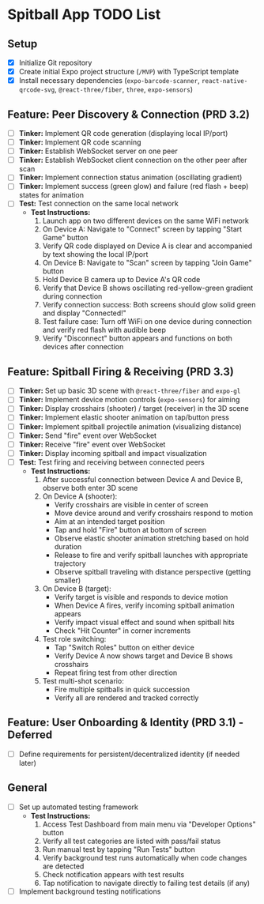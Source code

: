 # Spitball App TODO List

## Setup

- [x] Initialize Git repository
- [x] Create initial Expo project structure (`/MVP`) with TypeScript template
- [x] Install necessary dependencies (`expo-barcode-scanner`, `react-native-qrcode-svg`, `@react-three/fiber`, `three`, `expo-sensors`)

## Feature: Peer Discovery & Connection (PRD 3.2)

- [ ] **Tinker:** Implement QR code generation (displaying local IP/port)
- [ ] **Tinker:** Implement QR code scanning
- [ ] **Tinker:** Establish WebSocket server on one peer
- [ ] **Tinker:** Establish WebSocket client connection on the other peer after scan
- [ ] **Tinker:** Implement connection status animation (oscillating gradient)
- [ ] **Tinker:** Implement success (green glow) and failure (red flash + beep) states for animation
- [ ] **Test:** Test connection on the same local network
  - **Test Instructions:**
    1. Launch app on two different devices on the same WiFi network
    2. On Device A: Navigate to "Connect" screen by tapping "Start Game" button
    3. Verify QR code displayed on Device A is clear and accompanied by text showing the local IP/port
    4. On Device B: Navigate to "Scan" screen by tapping "Join Game" button
    5. Hold Device B camera up to Device A's QR code
    6. Verify that Device B shows oscillating red-yellow-green gradient during connection
    7. Verify connection success: Both screens should glow solid green and display "Connected!"
    8. Test failure case: Turn off WiFi on one device during connection and verify red flash with audible beep
    9. Verify "Disconnect" button appears and functions on both devices after connection

## Feature: Spitball Firing & Receiving (PRD 3.3)

- [ ] **Tinker:** Set up basic 3D scene with `@react-three/fiber` and `expo-gl`
- [ ] **Tinker:** Implement device motion controls (`expo-sensors`) for aiming
- [ ] **Tinker:** Display crosshairs (shooter) / target (receiver) in the 3D scene
- [ ] **Tinker:** Implement elastic shooter animation on tap/button press
- [ ] **Tinker:** Implement spitball projectile animation (visualizing distance)
- [ ] **Tinker:** Send "fire" event over WebSocket
- [ ] **Tinker:** Receive "fire" event over WebSocket
- [ ] **Tinker:** Display incoming spitball and impact visualization
- [ ] **Test:** Test firing and receiving between connected peers
  - **Test Instructions:**
    1. After successful connection between Device A and Device B, observe both enter 3D scene
    2. On Device A (shooter): 
       - Verify crosshairs are visible in center of screen
       - Move device around and verify crosshairs respond to motion
       - Aim at an intended target position
       - Tap and hold "Fire" button at bottom of screen
       - Observe elastic shooter animation stretching based on hold duration
       - Release to fire and verify spitball launches with appropriate trajectory
       - Observe spitball traveling with distance perspective (getting smaller)
    3. On Device B (target):
       - Verify target is visible and responds to device motion
       - When Device A fires, verify incoming spitball animation appears
       - Verify impact visual effect and sound when spitball hits
       - Check "Hit Counter" in corner increments
    4. Test role switching:
       - Tap "Switch Roles" button on either device
       - Verify Device A now shows target and Device B shows crosshairs
       - Repeat firing test from other direction
    5. Test multi-shot scenario:
       - Fire multiple spitballs in quick succession
       - Verify all are rendered and tracked correctly

## Feature: User Onboarding & Identity (PRD 3.1) - Deferred

- [ ] Define requirements for persistent/decentralized identity (if needed later)

## General

- [ ] Set up automated testing framework
  - **Test Instructions:**
    1. Access Test Dashboard from main menu via "Developer Options" button
    2. Verify all test categories are listed with pass/fail status
    3. Run manual test by tapping "Run Tests" button
    4. Verify background test runs automatically when code changes are detected
    5. Check notification appears with test results
    6. Tap notification to navigate directly to failing test details (if any)
- [ ] Implement background testing notifications
